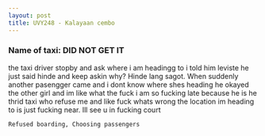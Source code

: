 ```yaml
---
layout: post
title: UVY248 - Kalayaan cembo
---
```


### Name of taxi: DID NOT GET IT

the taxi driver stopby and ask where i am headingg to i told him leviste he just said hinde and keep askin why? Hinde lang sagot. When suddenly another pasengger came and i dont know where shes heading he okayed the other girl and im like what the fuck i am so fucking late because he is he thrid taxi who refuse me and like fuck whats wrong the location im heading to is just fucking near. Ill see u in fucking court

```Refused boarding, Choosing passengers```
